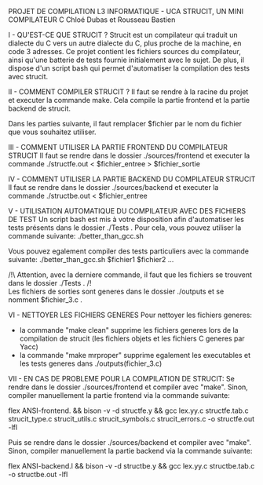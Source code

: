 PROJET DE COMPILATION L3 INFORMATIQUE - UCA
STRUCIT, UN MINI COMPILATEUR C
Chloé Dubas et Rousseau Bastien


I - QU'EST-CE QUE STRUCIT ?
Strucit est un compilateur qui traduit un dialecte du C vers un autre dialecte du C, plus proche de la machine, en code 3 adresses.
Ce projet contient les fichiers sources du compilateur, ainsi qu'une batterie de tests fournie initialement avec le sujet.
De plus, il dispose d'un script bash qui permet d'automatiser la compilation des tests avec strucit.


II - COMMENT COMPILER STRUCIT ?
Il faut se rendre à la racine du projet et executer la commande make. Cela compile la partie frontend et la partie backend de strucit.


Dans les parties suivante, il faut remplacer $fichier par le nom du fichier que vous souhaitez utiliser.

III - COMMENT UTILISER LA PARTIE FRONTEND DU COMPILATEUR STRUCIT
Il faut se rendre dans le dossier ./sources/frontend et executer la commande
./structfe.out < $fichier_entree > $fichier_sortie


IV - COMMENT UTILISER LA PARTIE BACKEND DU COMPILATEUR STRUCIT
Il faut se rendre dans le dossier ./sources/backend et executer la commande
./structbe.out < $fichier_entree


V - UTILISATION AUTOMATIQUE DU COMPILATEUR AVEC DES FICHIERS DE TEST
Un script bash est mis à votre disposition afin d'automatiser les tests présents dans le dossier ./Tests . Pour cela, vous pouvez utiliser la commande suivante:
./better_than_gcc.sh

Vous pouvez egalement compiler des tests particuliers avec la commande suivante:
./better_than_gcc.sh $fichier1 $fichier2 ...

/!\ Attention, avec la derniere commande, il faut que les fichiers se trouvent dans le dossier ./Tests . /!\
Les fichiers de sorties sont generes dans le dossier ./outputs et se nomment $fichier_3.c .


VI - NETTOYER LES FICHIERS GENERES
Pour nettoyer les fichiers generes:
- la commande "make clean" supprime les fichiers generes lors de la compilation de strucit (les fichiers objets et les fichiers C generes par Yacc)
- la commande "make mrproper" supprime egalement les executables et les tests generes dans ./outputs(fichier_3.c)


VII - EN CAS DE PROBLEME POUR LA COMPILATION DE STRUCIT:
Se rendre dans le dossier ./sources/frontend et compiler avec "make". Sinon, compiler manuellement la partie frontend via la commande suivante:

flex ANSI-frontend. && bison -v -d structfe.y && gcc lex.yy.c structfe.tab.c strucit_type.c strucit_utils.c strucit_symbols.c strucit_errors.c -o structfe.out -lfl

Puis se rendre dans le dossier ./sources/backend et compiler avec "make". Sinon, compiler manuellement la partie backend via la commande suivante:

flex ANSI-backend.l && bison -v -d structbe.y && gcc lex.yy.c structbe.tab.c -o structbe.out -lfl
